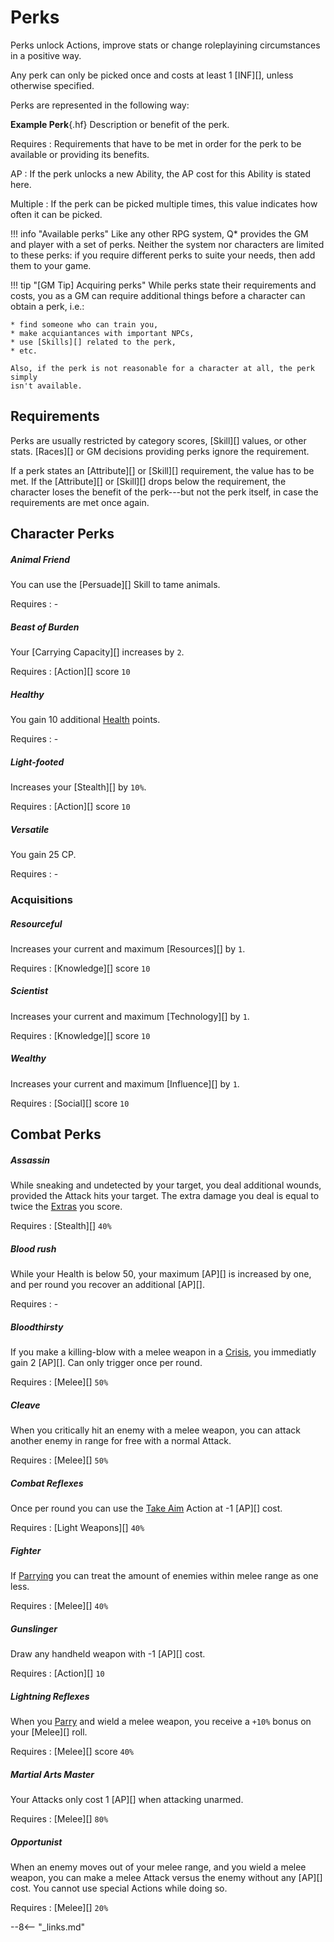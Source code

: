 # Perks

Perks unlock Actions, improve stats or change roleplayining circumstances in a
positive way.

Any perk can only be picked once and costs at least 1 [INF][], unless otherwise
specified.

Perks are represented in the following way:

<div class="qs-list-test full-width p" markdown="1">

**Example Perk**{.hf} Description or benefit of the perk.

Requires
:   Requirements that have to be met in order for the perk to be available or
providing its benefits.

AP
:   If the perk unlocks a new Ability, the AP cost for this Ability is stated
here.

Multiple
:   If the perk can be picked multiple times, this value indicates how often it
can be picked.

</div>

!!! info "Available perks"
    Like any other RPG system, Q* provides the GM and player with a set of
    perks. Neither the system nor characters are limited to these perks: if
    you require different perks to suite your needs, then add them to your
    game.

!!! tip "[GM Tip] Acquiring perks"
    While perks state their requirements and costs, you as a GM can require
    additional things before a character can obtain a perk, i.e.:

    * find someone who can train you,
    * make acquiantances with important NPCs,
    * use [Skills][] related to the perk,
    * etc.

    Also, if the perk is not reasonable for a character at all, the perk simply
    isn't available.

## Requirements

Perks are usually restricted by category scores, [Skill][] values, or other
stats. [Races][] or GM decisions providing perks ignore the requirement.

If a perk states an [Attribute][] or [Skill][] requirement, the value has to be
met. If the [Attribute][] or [Skill][] drops below the requirement, the
character loses the benefit of the perk---but not the perk itself, in case the
requirements are met once again.

## Character Perks

<div class="qs-list-test full-width" markdown="1">

##### Animal Friend

You can use the [Persuade][] Skill to tame animals.

Requires
:   -

##### Beast of Burden

Your [Carrying Capacity][] increases by `2`.

Requires
:   [Action][] score `10`

##### Healthy

You gain 10 additional [Health](/character/#health-hp) points.

Requires
:   -

##### Light-footed

Increases your [Stealth][] by `10%`.

Requires
:   [Action][] score `10`

##### Versatile

You gain 25 CP.

Requires
:   -

</div>

### Acquisitions

<div class="qs-list-test full-width" markdown="1">

##### Resourceful

Increases your current and maximum [Resources][] by `1`.

Requires
:   [Knowledge][] score `10`

##### Scientist

Increases your current and maximum [Technology][] by `1`.

Requires
:   [Knowledge][] score `10`

##### Wealthy

Increases your current and maximum [Influence][] by `1`.

Requires
:   [Social][] score `10`

</div>

## Combat Perks

<div class="qs-list-test full-width" markdown="1">

##### Assassin

While sneaking and undetected by your target, you deal additional wounds,
provided the Attack hits your target. The extra damage you deal is equal to
twice the [Extras](/character/skills/#extras) you score.

Requires
:   [Stealth][] `40%`

##### Blood rush

While your Health is below 50, your maximum [AP][] is increased by one, and per
round you recover an additional [AP][].

Requires
:   -

##### Bloodthirsty

If you make a killing-blow with a melee weapon in a [Crisis](/crisis), you
immediatly gain 2 [AP][]. Can only trigger once per round.

Requires
:   [Melee][] `50%`

##### Cleave

When you critically hit an enemy with a melee weapon, you can attack another
enemy in range for free with a normal Attack.

Requires
:   [Melee][] `50%`

##### Combat Reflexes

Once per round you can use the [Take Aim](/crisis#take-aim) Action at -1 [AP][]
cost.

Requires
:   [Light Weapons][] `40%`

##### Fighter

If [Parrying](/crisis#parrying) you can treat the amount of enemies within melee
range as one less.

Requires
:   [Melee][] `40%`

##### Gunslinger

Draw any handheld weapon with -1 [AP][] cost.

Requires
:   [Action][] `10`

##### Lightning Reflexes

When you [Parry](/crisis#parrying) and wield a melee weapon, you receive a
`+10%` bonus on your [Melee][] roll.

Requires
:   [Melee][] score `40%`

##### Martial Arts Master

Your Attacks only cost 1 [AP][] when attacking unarmed.

Requires
:   [Melee][] `80%`

##### Opportunist

When an enemy moves out of your melee range, and you wield a melee weapon, you
can make a melee Attack versus the enemy without any [AP][] cost. You cannot use
special Actions while doing so.

Requires
:   [Melee][] `20%`

</div>

--8<-- "_links.md"
